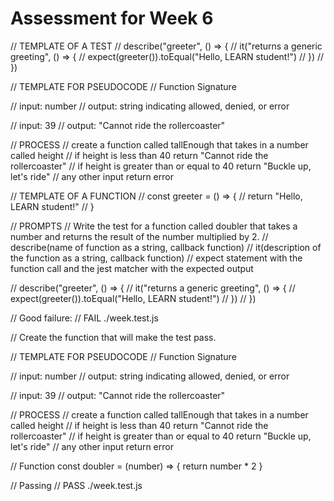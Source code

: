 # Assessment for Week 6

// TEMPLATE OF A TEST
// describe("greeter", () => { 
  // it("returns a generic greeting", () => { 
    // expect(greeter()).toEqual("Hello, LEARN student!") 
  // }) 
// })

// TEMPLATE FOR PSEUDOCODE
// Function Signature

// input: number 
// output: string indicating allowed, denied, or error

// input: 39 
// output: "Cannot ride the rollercoaster"

// PROCESS 
// create a function called tallEnough that takes in a number called height 
// if height is less than 40 return "Cannot ride the rollercoaster" 
// if height is greater than or equal to 40 return "Buckle up, let's ride" 
// any other input return error

// TEMPLATE OF A FUNCTION 
// const greeter = () => { 
  // return "Hello, LEARN student!" 
// }

// PROMPTS 
// Write the test for a function called doubler that takes a number and returns the result of the number multiplied by 2. 
// describe(name of function as a string, callback function) 
// it(description of the function as a string, callback function) 
// expect statement with the function call and the jest matcher with the expected output

// describe("greeter", () => { 
  // it("returns a generic greeting", () => { 
    // expect(greeter()).toEqual("Hello, LEARN student!") 
  // }) 
// })

// Good failure: 
// FAIL ./week.test.js

// Create the function that will make the test pass.

// TEMPLATE FOR PSEUDOCODE 
// Function Signature

// input: number 
// output: string indicating allowed, denied, or error

// input: 39 
// output: "Cannot ride the rollercoaster"

// PROCESS 
// create a function called tallEnough that takes in a number called height 
// if height is less than 40 return "Cannot ride the rollercoaster" 
// if height is greater than or equal to 40 return "Buckle up, let's ride" 
// any other input return error

// Function 
const doubler = (number) => { return number * 2 }

// Passing 
// PASS ./week.test.js
